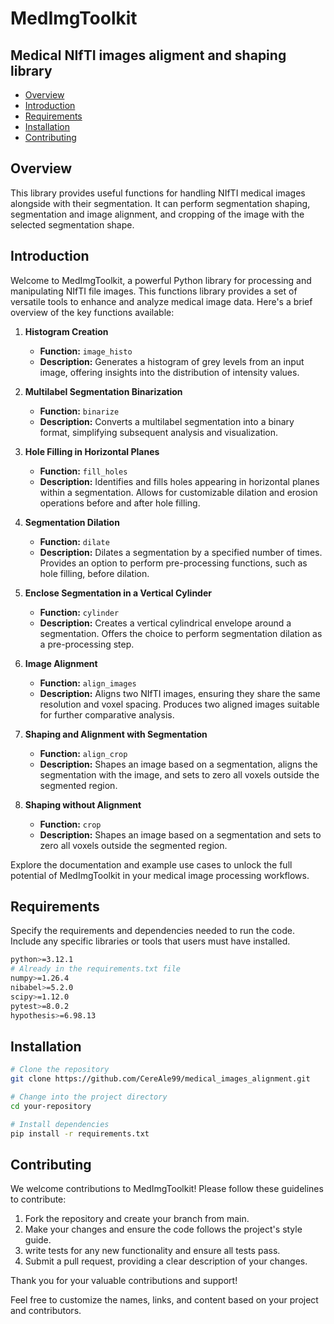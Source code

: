 # MedImgToolkit
## Medical NIfTI images aligment and shaping library

* [Overview](#overview)
* [Introduction](#introduction)
* [Requirements](#requirements)
* [Installation](#installation)
* [Contributing](#contributing)

## Overview

This library provides useful functions for handling NIfTI medical images alongside with their segmentation. It can perform segmentation shaping, segmentation and image alignment, and cropping of the image with the selected segmentation shape.
## Introduction

Welcome to MedImgToolkit, a powerful Python library for processing and manipulating NIfTI file images. This functions library provides a set of versatile tools to enhance and analyze medical image data. Here's a brief overview of the key functions available:

1. **Histogram Creation**
   - **Function:** `image_histo`
   - **Description:** Generates a histogram of grey levels from an input image, offering insights into the distribution of intensity values.

2. **Multilabel Segmentation Binarization**
   - **Function:** `binarize`
   - **Description:** Converts a multilabel segmentation into a binary format, simplifying subsequent analysis and visualization.

3. **Hole Filling in Horizontal Planes**
   - **Function:** `fill_holes`
   - **Description:** Identifies and fills holes appearing in horizontal planes within a segmentation. Allows for customizable dilation and erosion operations before and after hole filling.

4. **Segmentation Dilation**
   - **Function:** `dilate`
   - **Description:** Dilates a segmentation by a specified number of times. Provides an option to perform pre-processing functions, such as hole filling, before dilation.

5. **Enclose Segmentation in a Vertical Cylinder**
   - **Function:** `cylinder`
   - **Description:** Creates a vertical cylindrical envelope around a segmentation. Offers the choice to perform segmentation dilation as a pre-processing step.

6. **Image Alignment**
   - **Function:** `align_images`
   - **Description:** Aligns two NIfTI images, ensuring they share the same resolution and voxel spacing. Produces two aligned images suitable for further comparative analysis.

7. **Shaping and Alignment with Segmentation**
   - **Function:** `align_crop`
   - **Description:** Shapes an image based on a segmentation, aligns the segmentation with the image, and sets to zero all voxels outside the segmented region.

8. **Shaping without Alignment**
   - **Function:** `crop`
   - **Description:** Shapes an image based on a segmentation and sets to zero all voxels outside the segmented region.

Explore the documentation and example use cases to unlock the full potential of MedImgToolkit in your medical image processing workflows.

## Requirements

Specify the requirements and dependencies needed to run the code. Include any specific libraries or tools that users must have installed.

```bash
python>=3.12.1
# Already in the requirements.txt file
numpy>=1.26.4
nibabel>=5.2.0
scipy>=1.12.0
pytest>=8.0.2
hypothesis>=6.98.13
```

## Installation
```bash
# Clone the repository
git clone https://github.com/CereAle99/medical_images_alignment.git

# Change into the project directory
cd your-repository

# Install dependencies
pip install -r requirements.txt
```

## Contributing
We welcome contributions to MedImgToolkit! Please follow these guidelines to contribute:

1.   Fork the repository and create your branch from main.
2.   Make your changes and ensure the code follows the project's style guide.
3.   write tests for any new functionality and ensure all tests pass.
4.   Submit a pull request, providing a clear description of your changes.

Thank you for your valuable contributions and support!

Feel free to customize the names, links, and content based on your project and contributors.
